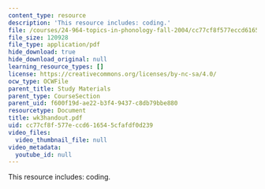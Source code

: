 ```yaml
---
content_type: resource
description: 'This resource includes: coding.'
file: /courses/24-964-topics-in-phonology-fall-2004/cc77cf8f577eccd616545cfafdf0d239_wk3handout.pdf
file_size: 120928
file_type: application/pdf
hide_download: true
hide_download_original: null
learning_resource_types: []
license: https://creativecommons.org/licenses/by-nc-sa/4.0/
ocw_type: OCWFile
parent_title: Study Materials
parent_type: CourseSection
parent_uid: f600f19d-ae22-b3f4-9437-c8db79bbe880
resourcetype: Document
title: wk3handout.pdf
uid: cc77cf8f-577e-ccd6-1654-5cfafdf0d239
video_files:
  video_thumbnail_file: null
video_metadata:
  youtube_id: null
---
```

This resource includes: coding.